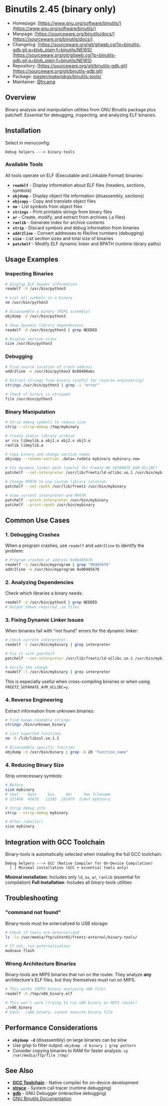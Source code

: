 # Binutils 2.45 (binary only)
  - Homepage: [https://www.gnu.org/software/binutils/](https://www.gnu.org/software/binutils/)
  - Manpage: [https://sourceware.org/binutils/docs/](https://sourceware.org/binutils/docs/)
  - Changelog: [https://sourceware.org/git/gitweb.cgi?p=binutils-gdb.git;a=blob_plain;f=binutils/NEWS](https://sourceware.org/git/gitweb.cgi?p=binutils-gdb.git;a=blob_plain;f=binutils/NEWS)
  - Repository: [https://sourceware.org/git/binutils-gdb.git](https://sourceware.org/git/binutils-gdb.git)
  - Package: [master/make/pkgs/binutils-tools/](https://github.com/Freetz-NG/freetz-ng/tree/master/make/pkgs/binutils-tools/)
  - Maintainer: [@Ircama](https://github.com/Ircama)

## Overview

Binary analysis and manipulation utilities from GNU Binutils package plus patchelf. Essential for debugging, inspecting, and analyzing ELF binaries.

## Installation

Select in menuconfig:
```
Debug helpers ---> binary-tools
```

### Available Tools

All tools operate on ELF (Executable and Linkable Format) binaries:

- **`readelf`** - Display information about ELF files (headers, sections, symbols)
- **`objdump`** - Display object file information (disassembly, sections)
- **`objcopy`** - Copy and translate object files
- **`nm`** - List symbols from object files
- **`strings`** - Print printable strings from binary files
- **`ar`** - Create, modify, and extract from archives (.a files)
- **`ranlib`** - Generate index for archive contents
- **`strip`** - Discard symbols and debug information from binaries
- **`addr2line`** - Convert addresses to file/line numbers (debugging)
- **`size`** - List section sizes and total size of binaries
- **`patchelf`** - Modify ELF dynamic linker and RPATH (runtime library paths)

## Usage Examples

### Inspecting Binaries

```bash
# Display ELF header information
readelf -h /usr/bin/python3

# List all symbols in a binary
nm /usr/bin/python3

# Disassemble a binary (MIPS assembly)
objdump -d /usr/bin/python3

# Show dynamic library dependencies
readelf -d /usr/bin/python3 | grep NEEDED

# Display section sizes
size /usr/bin/python3
```

### Debugging

```bash
# Find source location of crash address
addr2line -e /usr/bin/python3 0x00400abc

# Extract strings from binary (useful for reverse engineering)
strings /usr/bin/python3 | grep -i "error"

# Check if binary is stripped
file /usr/bin/python3
```

### Binary Manipulation

```bash
# Strip debug symbols to reduce size
strip --strip-debug /tmp/mybinary

# Create static library archive
ar rcs libmylib.a obj1.o obj2.o obj3.o
ranlib libmylib.a

# Copy binary and change section names
objcopy --rename-section .data=.rodata mybinary mybinary.new

# Fix dynamic linker path (useful for Freetz-NG SEPARATE_AVM_UCLIBC)
patchelf --set-interpreter /usr/lib/freetz/ld-uClibc.so.1 /usr/bin/mybinary

# Change RPATH to use custom library location
patchelf --set-rpath /usr/lib/freetz /usr/bin/mybinary

# View current interpreter and RPATH
patchelf --print-interpreter /usr/bin/mybinary
patchelf --print-rpath /usr/bin/mybinary
```

## Common Use Cases

### 1. Debugging Crashes

When a program crashes, use `readelf` and `addr2line` to identify the problem:

```bash
# Program crashed at address 0x00405678
readelf -s /usr/bin/myprogram | grep "00405678"
addr2line -e /usr/bin/myprogram 0x00405678
```

### 2. Analyzing Dependencies

Check which libraries a binary needs:

```bash
readelf -d /usr/bin/python3 | grep NEEDED
# Output shows required .so files
```

### 3. Fixing Dynamic Linker Issues

When binaries fail with "not found" errors for the dynamic linker:

```bash
# Check current interpreter
readelf -l /usr/bin/mybinary | grep interpreter

# Fix it with patchelf
patchelf --set-interpreter /usr/lib/freetz/ld-uClibc.so.1 /usr/bin/mybinary

# Verify the change
readelf -l /usr/bin/mybinary | grep interpreter
```

This is especially useful when cross-compiling binaries or when using `FREETZ_SEPARATE_AVM_UCLIBC=y`.

### 4. Reverse Engineering

Extract information from unknown binaries:

```bash
# Find human-readable strings
strings /bin/unknown_binary

# List exported functions
nm -D /lib/libssl.so.1.1

# Disassemble specific function
objdump -d /usr/bin/binary | grep -A 20 "function_name"
```

### 4. Reducing Binary Size

Strip unnecessary symbols:

```bash
# Before
size mybinary
# text    data     bss     dec     hex filename
# 123456  45678   12345  181479  2c4e7 mybinary

# Strip debug info
strip --strip-debug mybinary

# After (smaller)
size mybinary
```

## Integration with GCC Toolchain

Binary-tools is automatically selected when installing the full GCC toolchain:

```
Debug helpers ---> GCC (Native Compiler for On-Device Compilation)
  [ ] Minimal installation (GCC + essential tools only)
```

**Minimal installation**: Includes only `ld`, `as`, `ar`, `ranlib` (essential for compilation)
**Full installation**: Includes all binary-tools utilities

## Troubleshooting

### "command not found"

Binary-tools must be externalized to USB storage:

```bash
# Check if tools are externalized
ls -la /var/media/ftp/uStor01/freetz-external/binary-tools/

# If not, run externalization
modsave flash
```

### Wrong Architecture Binaries

Binary-tools are MIPS binaries that run on the router. They analyze **any** architecture's ELF files, but they themselves must run on MIPS.

```bash
# This works (MIPS binary analyzing x86 file)
readelf -h /tmp/x86_binary.elf

# This won't work (trying to run x86 binary on MIPS router)
./x86_binary
# bash: ./x86_binary: cannot execute binary file
```

## Performance Considerations

- **`objdump -d`** (disassembly) on large binaries can be slow
- Use grep to filter output: `objdump -d binary | grep pattern`
- Consider copying binaries to RAM for faster analysis: `cp /var/media/ftp/file /tmp/`

## See Also

- **[GCC Toolchain](gcc-toolchain.md)** - Native compiler for on-device development
- **[strace](strace.md)** - System call tracer (runtime debugging)
- **[gdb](gdb.md)** - GNU Debugger (interactive debugging)
- [GNU Binutils Documentation](https://sourceware.org/binutils/docs/)


